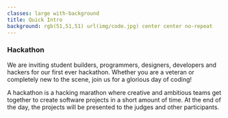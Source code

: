 ```yaml
---
classes: large with-background
title: Quick Intro
background: rgb(51,51,51) url(img/code.jpg) center center no-repeat
---
```


<section markdown="1" class="pull-right">

### Hackathon

We are inviting student builders, programmers, designers, developers and
hackers for our first ever hackathon. Whether you are a veteran or completely
new to the scene, join us for a glorious day of coding!

A hackathon is a hacking marathon where creative and ambitious teams get
together to create software projects in a short amount of time. At the end of
the day, the projects will be presented to the judges and other participants.


</section>